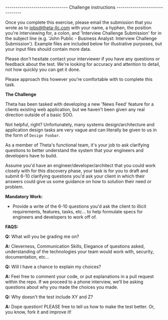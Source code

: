 ------------------------------- Challenge instructions -------------------------------

Once you complete this exercise, please email the submission that you wrote as to jobs@theta-llc.com with your name, a hyphen, the position you're interviewing for, a colon, and 'Interview Challenge Submission' for in  the subject line (e.g. 'John Public - Business Analyst: Interview Challenge Submission'). Example files are included below for illustrative purposes, but your input files should contain more data. 

Please don't hesitate contact your interviewer if you have any questions or feedback about the test.  We're looking for accuracy and attention to detail, not how quickly you can get it done.

Please approach this however you're comfortable with to complete this task.

**The Challenge**

Theta has been tasked with developing a new 'News Feed' feature for a clients existing web application, but we haven't been given any real direction outside of a basic SOO.

Not helpful, right? Unfortunately, many systems design/architecture and application design tasks are very vague and can literally be given to us in the form of `Design Foobar`. 

As a member of Theta's functional team, it's your job to ask clarifying questions to better understand the system that your engineers and developers have to build.

Assume you'd have an engineer/developer/architect that you could work closely with for this discovery phase, your task is for you to draft and submit 6-10 clarifying questions you'd ask your client in which  their answers could give us some guidance on how to solution their need or problem. 

**Mandatory Work:**

- Provide a write of the 6-10 questions you'd ask the client to illicit requirements, features, tasks, etc... to help formulate specs for engineers and developers to work off of.

**FAQS:**

**Q:** What will you be grading me on?

**A:** Cleverness, Communication Skills, Elegance of questions asked, understanding of the technologies your team would work with, security, documentation, etc...

**Q:** Will I have a chance to explain my choices?

**A:** Feel free to comment your code, or put explanations in a pull request within the repo. If we proceed to a phone interview, we’ll be asking questions about why you made the choices you made.

**Q:** Why doesn't the test include XY and Z?

**A:** Dope question! PLEASE free to tell us how to make the test better. Or, you know, fork it and improve it!